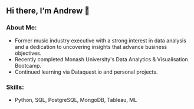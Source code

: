 ## Hi there, I’m Andrew 👋

### About Me:
 - Former music industry executive with a strong interest in data analysis and a dedication to uncovering insights that advance business objectives.
 - Recently completed Monash University's Data Analytics & Visualisation Bootcamp. 
 - Continued learning via Dataquest.io and personal projects.

### Skills:
- Python, SQL, PostgreSQL, MongoDB, Tableau, ML


<!---
amcl11/amcl11 is a ✨ special ✨ repository because its `README.md` (this file) appears on your GitHub profile.
You can click the Preview link to take a look at your changes.
--->
